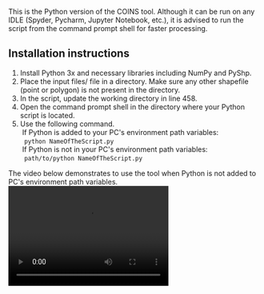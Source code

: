 This is the Python version of the COINS tool. Although it can be run on any IDLE (Spyder, Pycharm, Jupyter Notebook, etc.), it is advised to run the script from the command prompt shell for faster processing.<br/>

## Installation instructions
1. Install Python 3x and necessary libraries including NumPy and PyShp.<br/>
2. Place the input files/ file in a directory. Make sure any other shapefile (point or polygon) is not present in the directory.<br/>
3. In the script, update the working directory in line 458.<br/>
4. Open the command prompt shell in the directory where your Python script is located.<br/>
5. Use the following command.<br/>
&nbsp;If Python is added to your PC's environment path variables:<br/>
&nbsp;&nbsp;`python NameOfTheScript.py`<br/>
&nbsp;If Python is not in your PC's environment path variables:<br/>
&nbsp;&nbsp;`path/to/python NameOfTheScript.py`<br/>

The video below demonstrates to use the tool when Python is not added to PC's environment path variables.<br/>
<video src=../Images/PythonToolVideo.mp4 width="320" height="200" controls preload></video>

